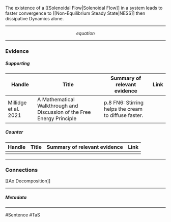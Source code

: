 The existence of a [[Solenoidal Flow|Solenoidal Flow]] in a system leads to faster convergence to [[Non-Equilibrium Steady State|NESS]] then dissipative Dynamics alone.
***
$$ equation $$
***
### Evidence
##### Supporting

| Handle               | Title                                                                  | Summary of relevant evidence                         | Link                                |
| -------------------- | ---------------------------------------------------------------------- | ---------------------------------------------------- | ----------------------------------- |
| Millidge et al. 2021 | A Mathematical Walkthrough and Discussion of the Free Energy Principle | p.8 FN6: Stirring helps the cream to diffuse faster. | [](http://arxiv.org/abs/2108.13343) |
##### Counter
| Handle | Title | Summary of relevant evidence | Link |
| ------ | ----- | ---------------------------- | ---- |
|        |       |                              |      |

***
### Connections
[[Ao Decomposition]]
***
##### Metadata
***
#Sentence
#TaS